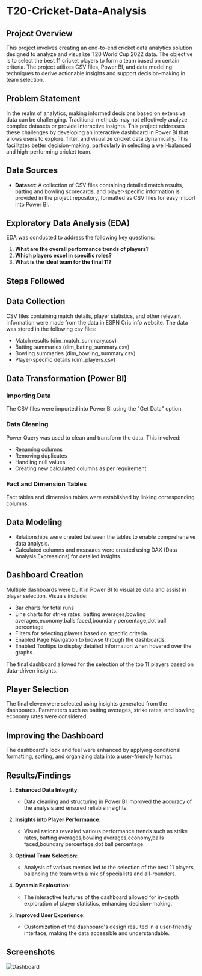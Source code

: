 # T20-Cricket-Data-Analysis

## Project Overview

This project involves creating an end-to-end cricket data analytics solution designed to analyze and visualize T20 World Cup 2022 data. The objective is to select the best 11 cricket players to form a team based on certain criteria. The project utilizes CSV files, Power BI, and data modeling techniques to derive actionable insights and support decision-making in team selection.

## Problem Statement

In the realm of analytics, making informed decisions based on extensive data can be challenging. Traditional methods may not effectively analyze complex datasets or provide interactive insights. This project addresses these challenges by developing an interactive dashboard in Power BI that allows users to explore, filter, and visualize cricket data dynamically. This facilitates better decision-making, particularly in selecting a well-balanced and high-performing cricket team.

## Data Sources

- **Dataset**: A collection of CSV files containing detailed match results, batting and bowling scorecards, and player-specific information is provided in the project repository, formatted as CSV files for easy import into Power BI.

## Exploratory Data Analysis (EDA)

EDA was conducted to address the following key questions:

1. **What are the overall performance trends of players?**
2. **Which players excel in specific roles?**
3. **What is the ideal team for the final 11?**

## Steps Followed

## Data Collection

CSV files containing match details, player statistics, and other relevant information were made from the data in ESPN Cric info website. The data was stored in the following csv files:

- Match results  (dim_match_summary.csv)
- Batting summaries (dim_bating_summary.csv)
- Bowling summaries (dim_bowling_summary.csv)
- Player-specific details (dim_players.csv)

## Data Transformation (Power BI)

### Importing Data

The CSV files were imported into Power BI using the "Get Data" option.

### Data Cleaning

Power Query was used to clean and transform the data. This involved:

- Renaming columns
- Removing duplicates
- Handling null values
- Creating new calculated columns as per requirement

### Fact and Dimension Tables

Fact tables and dimension tables were established by linking corresponding columns.

## Data Modeling

- Relationships were created between the tables to enable comprehensive data analysis.
- Calculated columns and measures were created using DAX (Data Analysis Expressions) for detailed insights.

## Dashboard Creation

Multiple dashboards were built in Power BI to visualize data and assist in player selection. Visuals include:

- Bar charts for total runs
- Line charts for strike rates, batting averages,bowling averages,economy,balls faced,boundary percentage,dot ball percentage 
- Filters for selecting players based on specific criteria.
- Enabled Page Navigation to browse through the dashboards.
- Enabled Tooltips to display detailed information when hovered over the graphs.

The final dashboard allowed for the selection of the top 11 players based on data-driven insights.

## Player Selection

The final eleven were selected using insights generated from the dashboards. Parameters such as batting averages, strike rates, and bowling economy rates were considered.

## Improving the Dashboard

The dashboard's look and feel were enhanced by applying conditional formatting, sorting, and organizing data into a user-friendly format.

## Results/Findings

1. **Enhanced Data Integrity**:
   - Data cleaning and structuring in Power BI improved the accuracy of the analysis and ensured reliable insights.

2. **Insights into Player Performance**:
   - Visualizations revealed various performance trends such as strike rates, batting averages,bowling averages,economy,balls faced,boundary percentage,dot ball percentage.

3. **Optimal Team Selection**:
   - Analysis of various metrics led to the selection of the best 11 players, balancing the team with a mix of specialists and all-rounders.

4. **Dynamic Exploration**:
   - The interactive features of the dashboard allowed for in-depth exploration of player statistics, enhancing decision-making.

5. **Improved User Experience**:
   - Customization of the dashboard's design resulted in a user-friendly interface, making the data accessible and understandable.

## Screenshots

![Dashboard](https://github.com/user-attachments/assets/a79e11cc-68a6-4422-970b-34f7cfdb6ab0)

